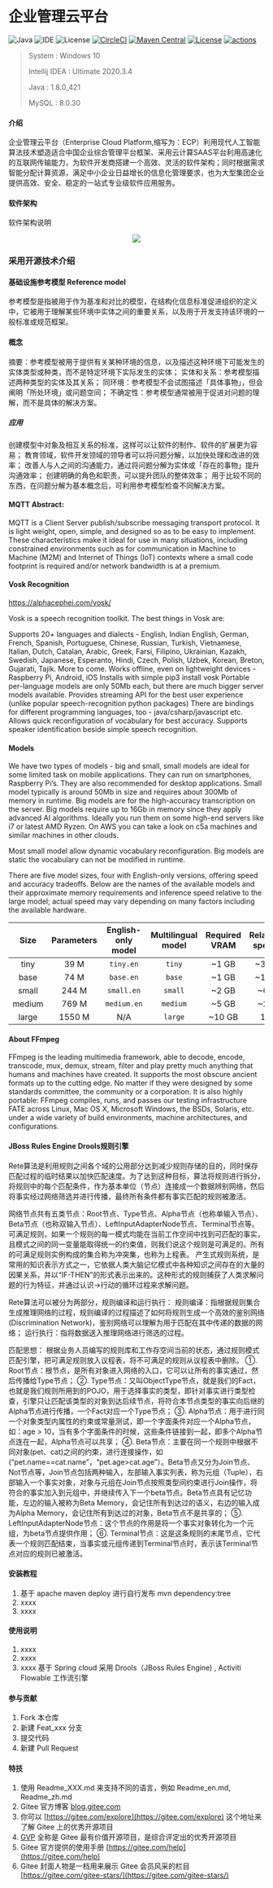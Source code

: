 # 企业管理云平台

![Java](https://img.shields.io/badge/Java-8-blue.svg)
![IDE](https://img.shields.io/badge/IDE-IntelliJ%20IDEA-brightgreen.svg)
![License](https://img.shields.io/badge/License-Apache2-orange.svg)
[![CircleCI](https://circleci.com/gh/alibaba/spring-cloud-alibaba/tree/2023.x.svg?style=svg)](https://circleci.com/gh/alibaba/spring-cloud-alibaba/tree/2023.x)
[![Maven Central](https://img.shields.io/maven-central/v/com.alibaba.cloud/spring-cloud-alibaba-dependencies.svg?label=Maven%20Central)](https://search.maven.org/search?q=g:com.alibaba.cloud%20AND%20a:spring-cloud-alibaba-dependencies)
[![License](https://img.shields.io/badge/license-Apache%202-4EB1BA.svg)](https://www.apache.org/licenses/LICENSE-2.0.html)
[![actions](https://github.com/alibaba/spring-cloud-alibaba/workflows/Integration%20Testing/badge.svg)](https://github.com/alibaba/spring-cloud-alibaba/actions)

> System : Windows 10
>
> Intellij IDEA : Ultimate 2020.3.4
>
> Java : 1.8.0_421
>
> MySQL : 8.0.30

#### 介绍
企业管理云平台（Enterprise Cloud Platform,缩写为：ECP）利用现代人工智能算法技术塑造适合中国企业综合管理平台框架、采用云计算SAAS平台利用高速化的互联网传输能力，为软件开发商搭建一个高效、灵活的软件架构；同时根据需求智能分配计算资源，满足中小企业日益增长的信息化管理要求，也为大型集团企业提供高效、安全、稳定的一站式专业级软件应用服务。

#### 软件架构
软件架构说明
<p align="center">
	<img src="architecture.png" />
</p>

### 采用开源技术介绍

#### 基础设施参考模型 Reference model
参考模型是指被用于作为基准和对比的模型，在结构化信息标准促进组织的定义中，它被用于理解某些环境中实体之间的重要关系，以及用于开发支持该环境的一般标准或规范框架。

#### 概念

摘要：参考模型被用于提供有关某种环境的信息，以及描述这种环境下可能发生的实体类型或种类，而不是特定环境下实际发生的实体；
实体和关系：参考模型描述两种类型的实体及其关系；
同环境：参考模型不会试图描述「具体事物」，但会阐明「所处环境」或问题空间；
不确定性：参考模型通常被用于促进对问题的理解，而不是具体的解决方案。

##### 应用

创建模型中对象及相互关系的标准，这样可以让软件的制作、软件的扩展更为容易；
教育领域，软件开发领域的领导者可以将问题分解，以加快处理和改进的效率；
改善人与人之间的沟通能力，通过将问题分解为实体或「存在的事物」提升沟通效率；
创建明确的角色和职责，可以提升团队的整体效率；
用于比较不同的东西，在问题分解为基本概念后，可利用参考模型检查不同解决方案。

#### MQTT Abstract:

MQTT is a Client Server publish/subscribe messaging transport protocol. It is light weight, open,
simple, and designed so as to be easy to implement. These characteristics make it ideal for use
in many situations, including constrained environments such as for communication in Machine to
Machine (M2M) and Internet of Things (IoT) contexts where a small code footprint is required
and/or network bandwidth is at a premium.

#### Vosk Recognition 

https://alphacephei.com/vosk/

Vosk is a speech recognition toolkit. The best things in Vosk are:

Supports 20+ languages and dialects - English, Indian English, German, French, Spanish, Portuguese, Chinese, Russian, Turkish, Vietnamese, Italian, Dutch, Catalan, Arabic, Greek, Farsi, Filipino, Ukrainian, Kazakh, Swedish, Japanese, Esperanto, Hindi, Czech, Polish, Uzbek, Korean, Breton, Gujarati, Tajik. More to come.
Works offline, even on lightweight devices - Raspberry Pi, Android, iOS
Installs with simple pip3 install vosk
Portable per-language models are only 50Mb each, but there are much bigger server models available.
Provides streaming API for the best user experience (unlike popular speech-recognition python packages)
There are bindings for different programming languages, too - java/csharp/javascript etc.
Allows quick reconfiguration of vocabulary for best accuracy.
Supports speaker identification beside simple speech recognition.

#### Models

We have two types of models - big and small, small models are ideal for some limited task on mobile applications. They can run on smartphones, Raspberry Pi’s. They are also recommended for desktop applications. Small model typically is around 50Mb in size and requires about 300Mb of memory in runtime. Big models are for the high-accuracy transcription on the server. Big models require up to 16Gb in memory since they apply advanced AI algorithms. Ideally you run them on some high-end servers like i7 or latest AMD Ryzen. On AWS you can take a look on c5a machines and similar machines in other clouds.

Most small model allow dynamic vocabulary reconfiguration. Big models are static the vocabulary can not be modified in runtime.

There are five model sizes, four with English-only versions, offering speed and accuracy tradeoffs. Below are the names of the available models and their approximate memory requirements and inference speed relative to the large model; actual speed may vary depending on many factors including the available hardware.


|  Size  | Parameters | English-only model | Multilingual model | Required VRAM | Relative speed |
|:------:|:----------:|:------------------:|:------------------:|:-------------:|:--------------:|
|  tiny  |    39 M    |     `tiny.en`      |       `tiny`       |     ~1 GB     |      ~32x      |
|  base  |    74 M    |     `base.en`      |       `base`       |     ~1 GB     |      ~16x      |
| small  |   244 M    |     `small.en`     |      `small`       |     ~2 GB     |      ~6x       |
| medium |   769 M    |    `medium.en`     |      `medium`      |     ~5 GB     |      ~2x       |
| large  |   1550 M   |        N/A         |      `large`       |    ~10 GB     |       1x       |



#### About FFmpeg

FFmpeg is the leading multimedia framework, able to decode, encode, transcode, mux, demux, stream, filter and play pretty much anything that humans and machines have created. It supports the most obscure ancient formats up to the cutting edge. No matter if they were designed by some standards committee, the community or a corporation. It is also highly portable: FFmpeg compiles, runs, and passes our testing infrastructure FATE across Linux, Mac OS X, Microsoft Windows, the BSDs, Solaris, etc. under a wide variety of build environments, machine architectures, and configurations.


#### JBoss Rules Engine Drools规则引擎 

Rete算法是利用规则之间各个域的公用部分达到减少规则存储的目的，同时保存匹配过程的临时结果以加快匹配速度。为了达到这种目标，算法将规则进行拆分，将规则中的每个匹配条件，作为基本单位（节点）连接成一个数据辨别网络，然后将事实经过网络筛选并进行传播，最终所有条件都有事实匹配的规则被激活。 

网络节点共有五类节点：Root节点、Type节点、Alpha节点（也称单输入节点）、Beta节点（也称双输入节点）、LeftInputAdapterNode节点、Terminal节点等。 可满足规则，如果一个规则的每一模式均能在当前工作空间中找到可匹配的事实，且模式之间的同一变量能取得统一的约束值，则我们说这个规则是可满足的。所有的可满足规则实例构成的集合称为冲突集，也称为上程表。 产生式规则系统，是常用的知识表示方式之一，它依据人类大脑记忆模式中各种知识之间存在的大量的因果关系，并以“IF-THEN”的形式表示出来的。这种形式的规则捕获了人类求解问题的行为特征，并通过认识->行动的循环过程来求解问题。

Rete算法可以被分为两部分，规则编译和运行执行： 规则编译：指根据规则集合生成推理网络的过程，规则编译的过程描述了如何将规则生成一个高效的鉴别网络(Discrimination Network)，鉴别网络可以理解为用于匹配在其中传递的数据的网络； 运行执行：指将数据送入推理网络进行筛选的过程。

匹配思想：  根据业务人员编写的规则库和工作存空间当前的状态，通过规则模式匹配引擎，把可满足规则放入议程表，将不可满足的规则从议程表中删除。
①. Root节点：根节点，是所有对象进入网络的入口，它可以让所有的事实通过，然后传播给Type节点；
②. Type节点：又叫ObjectType节点，就是我们的Fact，也就是我们规则所用到的POJO，用于选择事实的类型，即针对事实进行类型检查，引擎只让匹配该类型的对象到达后续节点，将符合本节点类型的事实向后继的Alpha节点进行传播，一个Fact对应一个Type节点； 
③. Alpha节点：用于进行同一个对象类型内属性的约束或常量测试，即一个字面条件对应一个Alpha节点，如：age > 10，当有多个字面条件的时候，这些条件链接到一起，即多个Alpha节点连在一起，Alpha节点可以共享； 
④. Beta节点：主要在同一个规则中根据不同对象(pet、cat)之间的约束，进行连接操作，如(“pet.name==cat.name”，“pet.age>cat.age”）。Beta节点又分为Join节点、Not节点等，Join节点包括两种输入，左部输入事实列表，称为元组（Tuple），右部输入一个事实对象，对象与元组在Join节点按照类型间约束进行Join操作，将符合的事实加入到元组中，并继续传入下一个beta节点。Beta节点具有记忆功能，左边的输入被称为Beta Memory，会记住所有到达过的语义，右边的输入成为Alpha Memory，会记住所有到达过的对象，Beta节点不是共享的； 
⑤. LeftInputAdapterNode节点：这个节点的作用是将一个事实对象转化为一个元组，为beta节点提供作用； 
⑥. Terminal节点：这是这条规则的末尾节点，它代表一个规则匹配结束，当事实或元组传递到Terminal节点时，表示该Terminal节点对应的规则已被激活。


#### 安装教程

1.  基于  apache maven deploy 进行自行发布  mvn dependency:tree
2.  xxxx
3.  xxxx

#### 使用说明

1.  xxxx
2.  xxxx
3.  xxxx
基于 Spring cloud
采用  Drools（JBoss Rules Engine) , Activiti Flowable 工作流引擎

#### 参与贡献

1.  Fork 本仓库
2.  新建 Feat_xxx 分支
3.  提交代码
4.  新建 Pull Request


#### 特技

1.  使用 Readme\_XXX.md 来支持不同的语言，例如 Readme\_en.md, Readme\_zh.md
2.  Gitee 官方博客 [blog.gitee.com](https://blog.gitee.com)
3.  你可以 [https://gitee.com/explore](https://gitee.com/explore) 这个地址来了解 Gitee 上的优秀开源项目
4.  [GVP](https://gitee.com/gvp) 全称是 Gitee 最有价值开源项目，是综合评定出的优秀开源项目
5.  Gitee 官方提供的使用手册 [https://gitee.com/help](https://gitee.com/help)
6.  Gitee 封面人物是一档用来展示 Gitee 会员风采的栏目 [https://gitee.com/gitee-stars/](https://gitee.com/gitee-stars/)
